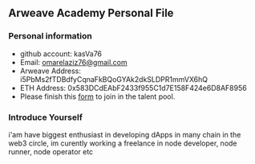 ## Arweave Academy Personal File

### Personal information

- github account: kasVa76
- Email: omarelaziz76@gmail.com
- Arweave Address: i5PbMs2fTDBdfyCqnaFkBQoGYAk2dkSLDPR1mmVX6hQ
- ETH Address: 0x583DCdEAbF2433f955C1d7E158F424e6D8AF8956
- Please finish this [form](https://docs.google.com/forms/d/e/1FAIpQLSfWA5fIIcBgmRppm3jNz5vmf9Mai_QMVil-2pO4r7YKn_Zhtw/viewform?usp=sf_link) to join in the talent pool.

### Introduce Yourself
 i'am have biggest enthusiast in developing dApps in many chain in the web3 circle, im curently working a freelance in node developer, node runner, node operator etc

